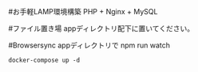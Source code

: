 #お手軽LAMP環境構築
PHP + Nginx + MySQL

#ファイル置き場
appディレクトリ配下に置いてください。

#Browsersync
appディレクトリで
npm run watch

```
docker-compose up -d
```

